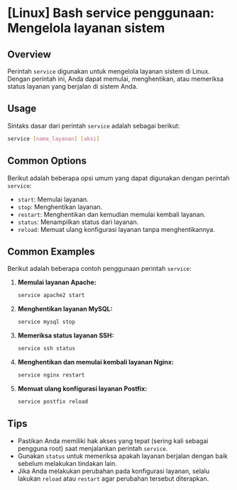 # [Linux] Bash service penggunaan: Mengelola layanan sistem

## Overview
Perintah `service` digunakan untuk mengelola layanan sistem di Linux. Dengan perintah ini, Anda dapat memulai, menghentikan, atau memeriksa status layanan yang berjalan di sistem Anda.

## Usage
Sintaks dasar dari perintah `service` adalah sebagai berikut:

```bash
service [nama_layanan] [aksi]
```

## Common Options
Berikut adalah beberapa opsi umum yang dapat digunakan dengan perintah `service`:

- `start`: Memulai layanan.
- `stop`: Menghentikan layanan.
- `restart`: Menghentikan dan kemudian memulai kembali layanan.
- `status`: Menampilkan status dari layanan.
- `reload`: Memuat ulang konfigurasi layanan tanpa menghentikannya.

## Common Examples
Berikut adalah beberapa contoh penggunaan perintah `service`:

1. **Memulai layanan Apache:**
   ```bash
   service apache2 start
   ```

2. **Menghentikan layanan MySQL:**
   ```bash
   service mysql stop
   ```

3. **Memeriksa status layanan SSH:**
   ```bash
   service ssh status
   ```

4. **Menghentikan dan memulai kembali layanan Nginx:**
   ```bash
   service nginx restart
   ```

5. **Memuat ulang konfigurasi layanan Postfix:**
   ```bash
   service postfix reload
   ```

## Tips
- Pastikan Anda memiliki hak akses yang tepat (sering kali sebagai pengguna root) saat menjalankan perintah `service`.
- Gunakan `status` untuk memeriksa apakah layanan berjalan dengan baik sebelum melakukan tindakan lain.
- Jika Anda melakukan perubahan pada konfigurasi layanan, selalu lakukan `reload` atau `restart` agar perubahan tersebut diterapkan.